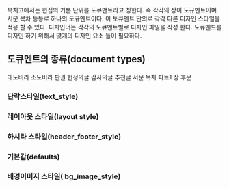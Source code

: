 
북치고에서는 편집의 기본 단위를 도큐맨트라고 칭한다.
즉 각각의 장이 도규멘트이며 서문 목차 등등로 하나의 도규멘트이다.
이 토큐멘트 단의로 각각 다른 디자인 스타일을 적용 할 수 있다.
디자인너는 각각의 도큐멘트별로 디자인 파일을 작성 한다.
도큐멘드를 디자인 하기 위해서 몇개의 디자인 요소 들이 필요하다.

## 도큐멘트의 종류(document types)

대도비라
소도비라
판권
헌정의글
감사의글
추천글
서문
목차
파트1
장
후문

### 단락스타일(text_style)

### 레이아웃 스타일(layout style)

### 하시라 스타일(header_footer_style)

### 기본갑(defaults)

### 배경이미지 스타일( bg_image_style)